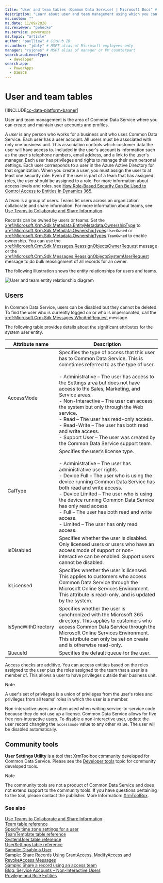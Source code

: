 ```yaml
---
title: "User and team tables (Common Data Service) | Microsoft Docs" # Intent and product brand in a unique string of 43-59 chars including spaces
description: "Learn about user and team management using which you can create and maintain user accounts and profiles." # 115-145 characters including spaces. This abstract displays in the search result.
ms.custom: ""
ms.date: 11/09/2020
ms.reviewer: "pehecke"
ms.service: powerapps
ms.topic: "article"
author: "paulliew" # GitHub ID
ms.author: "jdaly" # MSFT alias of Microsoft employees only
manager: "ryjones" # MSFT alias of manager or PM counterpart
search.audienceType: 
  - developer
search.app: 
  - PowerApps
  - D365CE
---
```

# User and team tables

[!INCLUDE[cc-data-platform-banner](../../includes/cc-data-platform-banner.md)]

User and team management is the area of Common Data Service where you can create and maintain user accounts and profiles.  

 A *user* is any person who works for a business unit who uses Common Data Service. Each user has a user account. All users must be associated with only one business unit. This association controls which customer data the user will have access to. Included in the user's account is information such as the user's telephone numbers, email address, and a link to the user's manager. Each user has privileges and rights to manage their own personal settings. Each user corresponds to a user in the Azure Active Directory for that organization. When you create a user, you must assign the user to at least one security role. Even if the user is part of a team that has assigned roles, the user should be assigned to a role. For more information about access levels and roles, see [How Role-Based Security Can Be Used to Control Access to Entities In Dynamics 365](/dynamics365/customer-engagement/developer/security-dev/how-role-based-security-control-access-entities).  

 A *team* is a group of users. Teams let users across an organization collaborate and share information. For more information about teams, see [Use Teams to Collaborate and Share Information](use-access-teams-owner-teams-collaborate-share-information.md).  

 Records can be owned by users or teams. Set the <xref:Microsoft.Xrm.Sdk.Metadata.EntityMetadata.OwnershipType> to <xref:Microsoft.Xrm.Sdk.Metadata.OwnershipTypes>.`UserOwned` or <xref:Microsoft.Xrm.Sdk.Metadata.OwnershipTypes>.`TeamOwned` to enable ownership. You can use the <xref:Microsoft.Crm.Sdk.Messages.ReassignObjectsOwnerRequest> message or the <xref:Microsoft.Crm.Sdk.Messages.ReassignObjectsSystemUserRequest> message to do bulk reassignment of all records for an owner.  

 The following illustration shows the entity relationships for users and teams.  

 ![User and team entity relationship diagram](media/crm-v5s-em-userteam.gif "User and team entity relationship diagram")  

## Users  
 In Common Data Service, users can be disabled but they cannot be deleted. To find the user who is currently logged on or who is impersonated, call the <xref:Microsoft.Crm.Sdk.Messages.WhoAmIRequest> message.  

 The following table provides details about the significant attributes for the system user entity.  


|   Attribute name    |                                                                                                                                                                                                                                                                                                                              Description                                                                                                                                                                                                                                                                                                                              |
|---------------------|-----------------------------------------------------------------------------------------------------------------------------------------------------------------------------------------------------------------------------------------------------------------------------------------------------------------------------------------------------------------------------------------------------------------------------------------------------------------------------------------------------------------------------------------------------------------------------------------------------------------------------------------------------------------------|
|     AccessMode      | Specifies the type of access that this user has to Common Data Service. This is sometimes referred to as the type of user.<br /><br /> -   Administrative – The user has access to the Settings area but does not have access to the Sales, Marketing, and Service areas.<br />-   Non-Interactive – The user can access the system but only through the Web service.<br />-   Read – The user has read-only access.<br />-   Read-Write – The user has both read and write access.<br />-   Support User – The user was created by the Common Data Service support team. |
|       CalType       |                                                               Specifies the user’s license type.<br /><br /> -   Administrative – The user has administrative user rights.<br />-   Device Full – The user who is using the device running Common Data Service has both read and write access.<br />-   Device Limited – The user who is using the device running Common Data Service has only read access.<br />-   Full – The user has both read and write access.<br />-   Limited – The user has only read access.                                                                |
|     IsDisabled      |                                                                                                                                                                                                                                             Specifies whether the user is disabled. Only licensed users or users who have an access mode of support or non-interactive can be enabled. Support users cannot be disabled.                                                                                                                                                                                                                                              |
|     IsLicensed      |                                                                                                                                                                             Specifies whether the user is licensed. This applies to customers who access Common Data Service through the Microsoft Online Services Environment. This attribute is read-only, and is updated by the system.                                                                                                                                                                              |
| IsSyncWithDirectory |                                                                                                                                 Specifies whether the user is synchronized with the Microsoft 365 directory. This applies to customers who access Common Data Service through the Microsoft Online Services Environment. This attribute can only be set on create and is otherwise read-only.                                                                                                                                 |
|       QueueId       |                                                                                                                                                                                                                                                                                                               Specifies the default queue for the user.                                                                                                                                                                                                                                                                                                               |

 Access checks are additive. You can access entities based on the roles assigned to the user plus the roles assigned to the team that a user is a member of. This allows a user to have privileges outside their business unit.  

> [!NOTE]
>  A user's set of privileges is a union of privileges from the user's roles and privileges from all teams’ roles in which the user is a member.  


 Non-interactive users are often used when writing service-to-service code because they do not use up a license. Common Data Service allows for five free non-interactive users. To disable a non-interactive user, update the user record changing the `accessmode` value to any other value. The user will be disabled automatically.

## Community tools

**User Settings Utility** is a tool that XrmToolbox community developed for Common Data Service. Please see the [Developer tools](developer-tools.md) topic for community developed tools.

> [!NOTE]
> The community tools are not a product of Common Data Service and does not extend support to the community tools.
> If you have questions pertaining to the tool, please contact the publisher. More Information: [XrmToolBox](https://www.xrmtoolbox.com).

### See also  
 [Use Teams to Collaborate and Share Information](use-access-teams-owner-teams-collaborate-share-information.md)   
 [Team table reference](reference/entities/team.md)   
 [Specify time zone settings for a user](specify-time-zone-settings-user.md)   
 [TeamTemplate table reference](reference/entities/teamtemplate.md)   
 [SystemUser table reference](reference/entities/systemuser.md)   
 [UserSettings table reference](reference/entities/usersettings.md)   
 [Sample: Disable a User](/dynamics365/customer-engagement/developer/sample-disable-user)   
 [Sample: Share Records Using GrantAccess, ModifyAccess and RevokeAccess Messages](org-service/samples/share-records-using-grantaccess-modifyaccess-revokeaccess-messages.md)   
 [Sample: Share a record using an access team](org-service/samples/share-record-using-access-team.md)   
 [Blog: Service Accounts – Non-Interactive Users](https://go.microsoft.com/fwlink/p/?LinkId=234350)   
 [Privilege and Role Entities](/dynamics365/customer-engagement/developer/privilege-role-entities)
